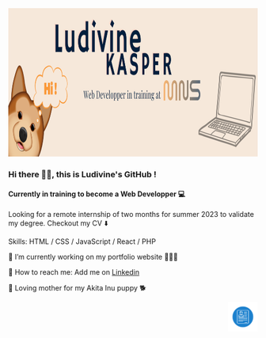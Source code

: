 <img src="banner_LudivineK.png" height='300'>


### Hi there 👋🏻, this is Ludivine's GitHub !
#### Currently in training to become a Web Developper 💻
Looking for a remote internship of two months for summer 2023 to validate my degree. Checkout my CV ⬇️

Skills: HTML / CSS / JavaScript / React / PHP

🔭 I’m currently working on my portfolio website 👩🏼‍💻

📨 How to reach me: Add me on [Linkedin](https://www.linkedin.com/in/ludivine-kasper-laas-87729b253/)

🤎 Loving mother for my Akita Inu puppy 🐕

[<img src="logo_CV.svg" alt="logoCV" height="60" align="right">](https://github.com/LudivineKsp/Ludivineksp/blob/main/ludivine_kasperCV.pdf)

